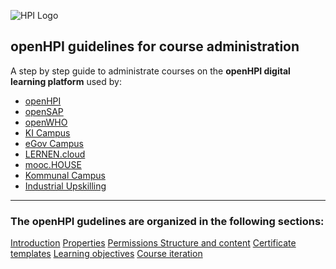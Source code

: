 ![HPI Logo](img/HPI_Logo.png)

## openHPI guidelines for course administration



A step by step guide to administrate courses on the **openHPI digital learning platform** used by:


- [openHPI](https://open.hpi.de/)
- [openSAP](https://open.sap.com/)
- [openWHO](https://openwho.org/)
- [KI Campus](https://ki-campus.org/)
- [eGov Campus](https://egov-campus.org/)
- [LERNEN.cloud](https://lernen.cloud/)
- [mooc.HOUSE](https://mooc.house/)
- [Kommunal Campus](https://lernen.kommunalcampus.de/)
- [Industrial Upskilling](https://www.industrial-upskilling.de/)

- - -

### The openHPI gudelines are organized in the following sections:

[Introduction](https://teachingteamguidelines.readthedocs.io/#courseadministration/platform_tour/)
[Properties](https://teachingteamguidelines.readthedocs.io/#courseadministration/courseproperties/)
[Permissions Structure and content](https://teachingteamguidelines.readthedocs.io/#courseadministration/permissions/)
[Certificate templates](https://teachingteamguidelines.readthedocs.io/#courseadministration/certificatetemplates/)
[Learning objectives](https://teachingteamguidelines.readthedocs.io/#courseadministration/learningobjectives/)
[Course iteration](https://teachingteamguidelines.readthedocs.io/#courseadministration/createcourseiteration/)
